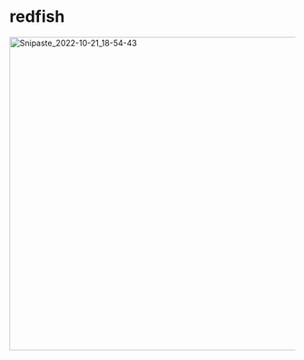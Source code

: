 # redfish
<img width="553" alt="Snipaste_2022-10-21_18-54-43" src="https://user-images.githubusercontent.com/23353564/197180210-c58eb589-f731-41e3-8ee7-82d3d940d789.png">
